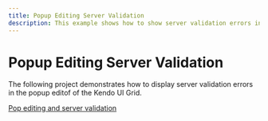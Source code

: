 ```yaml
---
title: Popup Editing Server Validation
description: This example shows how to show server validation errors in popup edit mode
---
```


# Popup Editing Server Validation

The following project demonstrates how to display server validation errors in the popup editof of the Kendo UI Grid.

[Pop editing and server validation](https://github.com/telerik/ui-for-aspnet-mvc-examples/tree/master/grid/popup-editing-server-validation)
